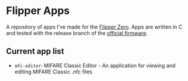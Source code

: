 # Flipper Apps

A repository of apps I've made for the [Flipper Zero](https://flipperzero.one/). Apps are written in C and tested with the release branch of the [official firmware](https://github.com/flipperdevices/flipperzero-firmware).

## Current app list

- `mfc-editor`: MIFARE Classic Editor - An application for viewing and editing MIFARE Classic .nfc files
